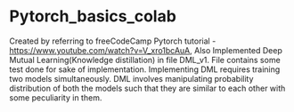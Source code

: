 # Pytorch_basics_colab

Created by referring to freeCodeCamp Pytorch tutorial - https://www.youtube.com/watch?v=V_xro1bcAuA,
Also Implemented Deep Mutual Learning(Knowledge distillation) in file DML_v1.
File contains some test done for sake of implementation. 
Implementing DML requires training two models simultaneously.
DML involves manipulating probability distribution of both the models such that they are similar to each other with some peculiarity in them.
